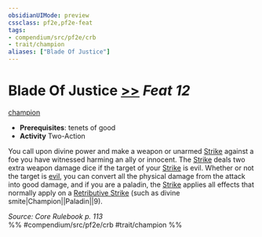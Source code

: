 ```yaml
---
obsidianUIMode: preview
cssclass: pf2e,pf2e-feat
tags:
- compendium/src/pf2e/crb
- trait/champion
aliases: ["Blade Of Justice"]
---
```

# Blade Of Justice  [>>](../../rules/core-rulebook/chapter-9-playing-the-game.md#Actions "Two-Action") *Feat 12*  
[champion](../../rules/traits/champion.md)  

- **Prerequisites**: tenets of good
- **Activity** Two-Action

You call upon divine power and make a weapon or unarmed [Strike](../../rules/actions/strike.md) against a foe you have witnessed harming an ally or innocent. The [Strike](../../rules/actions/strike.md) deals two extra weapon damage dice if the target of your [Strike](../../rules/actions/strike.md) is evil. Whether or not the target is [evil](../../rules/traits/evil.md), you can convert all the physical damage from the attack into good damage, and if you are a paladin, the [Strike](../../rules/actions/strike.md) applies all effects that normally apply on a [Retributive Strike](../../rules/actions/retributive-strike.md) (such as divine smite|Champion||Paladin||9).

*Source: Core Rulebook p. 113*  
%% #compendium/src/pf2e/crb #trait/champion %%